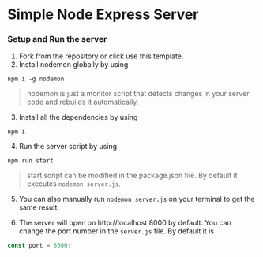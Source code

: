 # Simple Node Express Server

### Setup and Run the server
1. Fork from the repository or click use this template.
2. Install nodemon globally by using 
```shell
npm i -g nodemon
```
> nodemon is just a monitor script that detects changes in your server code and rebuilds it automatically.

3. Install all the dependencies by using 
```shell
npm i
```
4. Run the server script by using 
```shell
npm run start
```
> start script can be modified in the package.json file. By default it executes ```nodemon server.js```.

5. You can also manually run ```nodemon server.js``` on your terminal to get the same result.

6. The server will open on http://localhost:8000 by default. You can change the port number in the ```server.js``` file. By default it is 
```javascript
const port = 8000;
```
